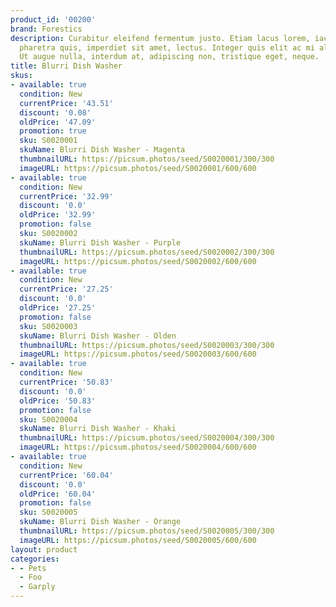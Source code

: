 ```yaml
---
product_id: '00200'
brand: Forestics
description: Curabitur eleifend fermentum justo. Etiam lacus lorem, iaculis sit amet,
  pharetra quis, imperdiet sit amet, lectus. Integer quis elit ac mi aliquam pretium.
  Ut augue nulla, interdum at, adipiscing non, tristique eget, neque.
title: Blurri Dish Washer
skus:
- available: true
  condition: New
  currentPrice: '43.51'
  discount: '0.08'
  oldPrice: '47.09'
  promotion: true
  sku: S0020001
  skuName: Blurri Dish Washer - Magenta
  thumbnailURL: https://picsum.photos/seed/S0020001/300/300
  imageURL: https://picsum.photos/seed/S0020001/600/600
- available: true
  condition: New
  currentPrice: '32.99'
  discount: '0.0'
  oldPrice: '32.99'
  promotion: false
  sku: S0020002
  skuName: Blurri Dish Washer - Purple
  thumbnailURL: https://picsum.photos/seed/S0020002/300/300
  imageURL: https://picsum.photos/seed/S0020002/600/600
- available: true
  condition: New
  currentPrice: '27.25'
  discount: '0.0'
  oldPrice: '27.25'
  promotion: false
  sku: S0020003
  skuName: Blurri Dish Washer - Olden
  thumbnailURL: https://picsum.photos/seed/S0020003/300/300
  imageURL: https://picsum.photos/seed/S0020003/600/600
- available: true
  condition: New
  currentPrice: '50.83'
  discount: '0.0'
  oldPrice: '50.83'
  promotion: false
  sku: S0020004
  skuName: Blurri Dish Washer - Khaki
  thumbnailURL: https://picsum.photos/seed/S0020004/300/300
  imageURL: https://picsum.photos/seed/S0020004/600/600
- available: true
  condition: New
  currentPrice: '60.04'
  discount: '0.0'
  oldPrice: '60.04'
  promotion: false
  sku: S0020005
  skuName: Blurri Dish Washer - Orange
  thumbnailURL: https://picsum.photos/seed/S0020005/300/300
  imageURL: https://picsum.photos/seed/S0020005/600/600
layout: product
categories:
- - Pets
  - Foo
  - Garply
---
```

